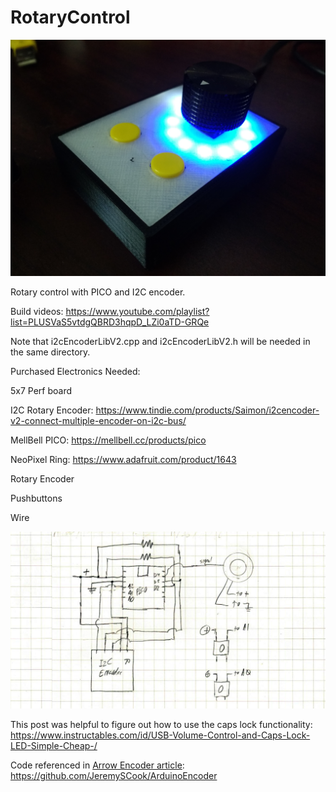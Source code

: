 # RotaryControl
![image](rotary-caps.jpg)

Rotary control with PICO and I2C encoder.

Build videos: https://www.youtube.com/playlist?list=PLUSVaS5vtdgQBRD3hqpD_LZi0aTD-GRQe

Note that i2cEncoderLibV2.cpp and i2cEncoderLibV2.h will be needed in the same directory.

Purchased Electronics Needed:

5x7 Perf board

I2C Rotary Encoder: https://www.tindie.com/products/Saimon/i2cencoder-v2-connect-multiple-encoder-on-i2c-bus/

MellBell PICO: https://mellbell.cc/products/pico

NeoPixel Ring: https://www.adafruit.com/product/1643

Rotary Encoder

Pushbuttons

Wire

![image](Circuit-diagram.jpg)

This post was helpful to figure out how to use the caps lock functionality: https://www.instructables.com/id/USB-Volume-Control-and-Caps-Lock-LED-Simple-Cheap-/

Code referenced in [Arrow Encoder article](https://www.arrow.com/en/research-and-events/articles/rotary-encoders-how-to-pair-with-an-arduino-board): https://github.com/JeremySCook/ArduinoEncoder
